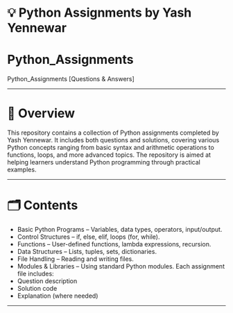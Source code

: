 # 💡 Python Assignments by Yash Yennewar

# Python_Assignments
Python_Assignments [Questions &amp; Answers]

---

# 📖 Overview
This repository contains a collection of Python assignments completed by Yash Yennewar. It includes both questions and solutions, covering various Python concepts ranging from basic syntax and arithmetic operations to functions, loops, and more advanced topics.
The repository is aimed at helping learners understand Python programming through practical examples.

---

# 🗂️ Contents
- Basic Python Programs – Variables, data types, operators, input/output.
- Control Structures – if, else, elif, loops (for, while).
- Functions – User-defined functions, lambda expressions, recursion.
- Data Structures – Lists, tuples, sets, dictionaries.
- File Handling – Reading and writing files.
- Modules & Libraries – Using standard Python modules.
Each assignment file includes:
- Question description
- Solution code
- Explanation (where needed)

---
